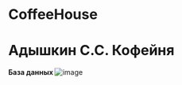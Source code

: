 # CoffeeHouse

<h1>Адышкин С.С. Кофейня </h1>


<b> База данных </b>
![image](https://user-images.githubusercontent.com/56836526/218968243-53b05975-307c-40d1-9641-39cdd0019313.png)
